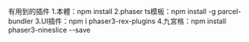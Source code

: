 有用到的插件
1.本體：npm install
2.phaser ts模板：npm install -g parcel-bundler
3.UI插件：npm i phaser3-rex-plugins
4.九宮格：npm install phaser3-nineslice --save